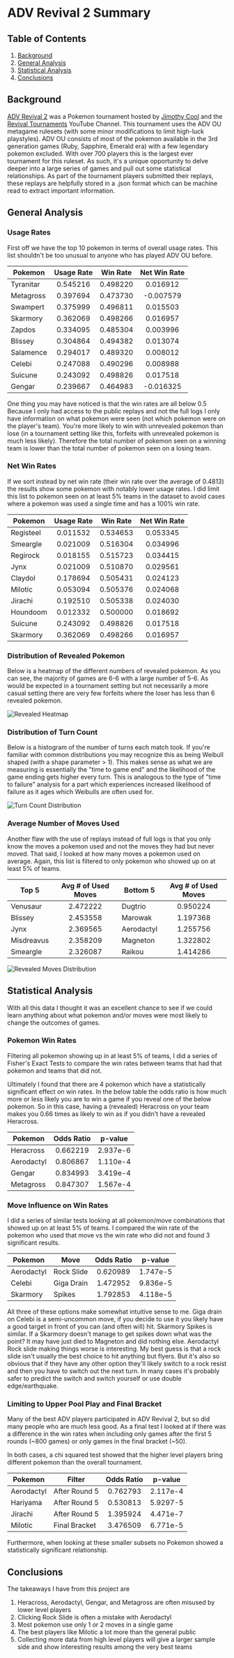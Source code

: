 # ADV Revival 2 Summary


## Table of Contents
1. [Background](#background)
2. [General Analysis](#general-analysis)
3. [Statistical Analysis](#statistical-analysis)
4. [Conclusions](#conclusions)


## Background
[ADV Revival 2](https://youtu.be/mPNWXh-YwJE?si=dD1SDCZ0zD9bS984) was a Pokemon tournament hosted by [Jimothy Cool](https://www.youtube.com/@jimothycool) and the [Revival Tournaments](https://www.youtube.com/@RevivalTournaments) YouTube Channel. This tournament uses the ADV OU metagame rulesets (with some minor modifications to limit high-luck playstyles). ADV OU consists of most of the pokemon available in the 3rd generation games (Ruby, Sapphire, Emerald era) with a few legendary pokemon excluded. With over 700 players this is the largest ever tournament for this ruleset. As such, it's a unique opportunity to delve deeper into a large series of games and pull out some statistical relationships. As part of the tournament players submitted their replays, these replays are helpfully stored in a .json format which can be machine read to extract important information.




## General Analysis


### Usage Rates


First off we have the top 10 pokemon in terms of overall usage rates. This list shouldn't be too unusual to anyone who has played ADV OU before.


|  Pokemon  | Usage Rate | Win Rate | Net Win Rate |
|-----------|:----------:|:--------:|:------------:|
| Tyranitar |   0.545216 | 0.498220 |     0.016912 |
| Metagross |   0.397694 | 0.473730 |    -0.007579 |
|  Swampert |   0.375999 | 0.496811 |     0.015503 |
|  Skarmory |   0.362069 | 0.498266 |     0.016957 |
|    Zapdos |   0.334095 | 0.485304 |     0.003996 |
|   Blissey |   0.304864 | 0.494382 |     0.013074 |
| Salamence |   0.294017 | 0.489320 |     0.008012 |
|    Celebi |   0.247088 | 0.490296 |     0.008988 |
|   Suicune |   0.243092 | 0.498826 |     0.017518 |
|    Gengar |   0.239667 | 0.464983 |    -0.016325 |


One thing you may have noticed is that the win rates are all below 0.5 Because I only had access to the public replays and not the full logs I only have information on what pokemon were seen (not which pokemon were on the player's team). You're more likely to win with unrevealed pokemon than lose (in a tournament setting like this, forfeits with unrevealed pokemon is much less likely). Therefore the total number of pokemon seen on a winning team is lower than the total number of pokemon seen on a losing team.


### Net Win Rates


If we sort instead by net win rate (their win rate over the average of 0.4813) the results show some pokemon with notably lower usage rates. I did limit this list to pokemon seen on at least 5% teams in the dataset to avoid cases where a pokemon was used a single time and has a 100% win rate.


|  Pokemon  | Usage Rate | Win Rate | Net Win Rate |
|-----------|:----------:|:--------:|:------------:|
| Registeel |   0.011532 | 0.534653 |     0.053345 |
|  Smeargle |   0.021009 | 0.516304 |     0.034996 |
|  Regirock |   0.018155 | 0.515723 |     0.034415 |
|      Jynx |   0.021009 | 0.510870 |     0.029561 |
|   Claydol |   0.178694 | 0.505431 |     0.024123 |
|   Milotic |   0.053094 | 0.505376 |     0.024068 |
|   Jirachi |   0.192510 | 0.505338 |     0.024030 |
|  Houndoom |   0.012332 | 0.500000 |     0.018692 |
|   Suicune |   0.243092 | 0.498826 |     0.017518 |
|  Skarmory |   0.362069 | 0.498266 |     0.016957 |


### Distribution of Revealed Pokemon


Below is a heatmap of the different numbers of revealed pokemon. As you can see, the majority of games are 6-6 with a large number of 5-6. As would be expected in a tournament setting but not necessarily a more casual setting there are very few forfeits where the loser has less than 6 revealed pokemon.


![Revealed Heatmap](./data/teammate_count_heatmap.png)


### Distribution of Turn Count


Below is a histogram of the number of turns each match took. If you're familiar with common distributions you may recognize this as being Weibull shaped (with a shape parameter > 1). This makes sense as what we are measuring is essentially the "time to game end" and the likelihood of the game ending gets higher every turn. This is analogous to the type of "time to failure" analysis for a part which experiences increased likelihood of failure as it ages which Weibulls are often used for.


![Turn Count Distribution](./data/turn_count_histogram.png)


### Average Number of Moves Used


Another flaw with the use of replays instead of full logs is that you only know the moves a pokemon used and not the moves they had but never moved. That said, I looked at how many moves a pokemon used on average. Again, this list is filtered to only pokemon who showed up on at least 5% of teams.


| Top 5      | Avg # of Used Moves | Bottom 5   | Avg # of Used Moves |
|------------|:-------------------:|------------|:-------------------:|
|   Venusaur |            2.472222 |    Dugtrio | 0.950224            |
|    Blissey |            2.453558 |    Marowak | 1.197368            |
|       Jynx |            2.369565 | Aerodactyl | 1.255756            |
| Misdreavus |            2.358209 |   Magneton | 1.322802            |
|   Smeargle |            2.326087 |     Raikou | 1.414286            |


![Revealed Moves Distribution](./data/revealed_moves.png)


## Statistical Analysis


With all this data I thought it was an excellent chance to see if we could learn anything about what pokemon and/or moves were most likely to change the outcomes of games.


### Pokemon Win Rates
Filtering all pokemon showing up in at least 5% of teams, I did a series of Fisher's Exact Tests to compare the win rates between teams that had that pokemon and teams that did not.


Ultimately I found that there are 4 pokemon which have a statistically significant effect on win rates. In the below table the odds ratio is how much more or less likely you are to win a game if you reveal one of the below pokemon. So in this case, having a (revealed) Heracross on your team makes you 0.66 times as likely to win as if you didn't have a revealed Heracross.


|  Pokemon   | Odds Ratio | p-value  |
|------------|:----------:|:--------:|
| Heracross  |   0.662219 | 2.937e-6 |
| Aerodactyl |   0.806867 | 1.110e-4 |
| Gengar     |   0.834993 | 3.419e-4 |
| Metagross  |   0.847307 | 1.567e-4 |


### Move Influence on Win Rates
I did a series of similar tests looking at all pokemon/move combinations that showed up on at least 5% of teams. I compared the win rate of the pokemon who used that move vs the win rate who did not and found 3 significant results.


|  Pokemon   | Move       |Odds Ratio| p-value  |
|------------|------------|:--------:|:--------:|
| Aerodactyl | Rock Slide | 0.620989 | 1.747e-5 |
| Celebi     | Giga Drain | 1.472952 | 9.836e-5 |
| Skarmory   | Spikes     | 1.792853 | 4.118e-5 |


All three of these options make somewhat intuitive sense to me. Giga drain on Celebi is a semi-uncommon move, if you decide to use it you likely have a good target in front of you can (and often will) hit. Skarmory Spikes is similar. If a Skarmory doesn't manage to get spikes down what was the point? It may have just died to Magneton and did nothing else. Aerodactyl Rock slide making things worse is interesting. My best guess is that a rock slide isn't usually the best choice to hit anything but flyers. But it's also so obvious that if they have any other option they'll likely switch to a rock resist and then you have to switch out the next turn. In many cases it's probably safer to predict the switch and switch yourself or use double edge/earthquake.


### Limiting to Upper Pool Play and Final Bracket
Many of the best ADV players participated in ADV Revival 2, but so did many people who are much less good. As a final test I looked at if there was a difference in the win rates when including only games after the first 5 rounds (~800 games) or only games in the final bracket (~50).


In both cases, a chi squared test showed that the higher level players bring different pokemon than the overall tournament.


|  Pokemon   | Filter        |Odds Ratio| p-value  |
|------------|---------------|:--------:|:--------:|
| Aerodactyl | After Round 5 | 0.762793 | 2.117e-4 |
| Hariyama   | After Round 5 | 0.530813 | 5.9297-5 |
| Jirachi    | After Round 5 | 1.395924 | 4.471e-7 |
| Milotic    | Final Bracket | 3.476509 | 6.771e-5 |


Furthermore, when looking at these smaller subsets no Pokemon showed a statistically significant relationship.


## Conclusions
The takeaways I have from this project are
1. Heracross, Aerodactyl, Gengar, and Metagross are often misused by lower level players
2. Clicking Rock Slide is often a mistake with Aerodactyl
3. Most pokemon use only 1 or 2 moves in a single game
4. The best players like Milotic a lot more than the general public
5. Collecting more data from high level players will give a larger sample side and show interesting results among the very best teams
